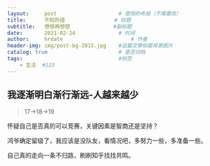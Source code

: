```yaml
---
layout:     post                    # 使用的布局（不需要改）
title:      不知所措                # 标题 
subtitle:   想想再想想              #副标题
date:       2021-02-24              # 时间
author:     hrdate                      # 作者
header-img: img/post-bg-2015.jpg    #这篇文章标题背景图片
catalog: true                       # 是否归档
tags:                               #标签
    - 生活  #123
---
```


## 我逐渐明白渐行渐远-人越来越少
>17→18→19

怀疑自己是否真的可以竞赛，关键因素是智商还是坚持？

鸿爷确定留级了，我应该是没队友，看情况吧，多努力一些，多准备一些。

自己真的走向一条不归路，刷刷知乎找找共鸣。
